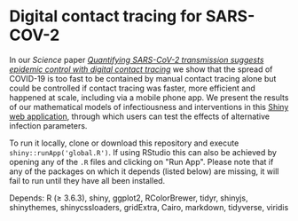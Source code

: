 # Digital contact tracing for SARS-COV-2

In our *Science* paper <a href="https://science.sciencemag.org/lookup/doi/10.1126/science.abb6936" target="_blank">*Quantifying SARS-CoV-2 transmission suggests epidemic control with digital contact tracing*</a> we show that the spread of COVID-19 is too fast to be contained by manual contact tracing alone but could be controlled if contact tracing was faster, more efficient and happened at scale, including via a mobile phone app. We present the results of our mathematical models of infectiousness and interventions in this <a href="https://bdi-pathogens.shinyapps.io/covid-19-transmission-routes/" target="_blank">Shiny web application</a>, through which users can test the effects of alternative infection parameters.

To run it locally, clone or download this repository and execute `shiny::runApp('global.R')`. If using RStudio this can also be achieved by opening any of the `.R` files and clicking on "Run App". Please note that if any of the packages on which it depends (listed below) are missing, it will fail to run until they have all been installed. 

Depends: R (≥ 3.6.3), shiny, ggplot2, RColorBrewer, tidyr, shinyjs, shinythemes, shinycssloaders, gridExtra, Cairo, markdown, tidyverse, viridis